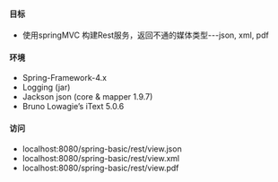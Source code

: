 #### 目标
  - 使用springMVC 构建Rest服务，返回不通的媒体类型---json, xml, pdf
  
#### 环境
  - Spring-Framework-4.x
  - Logging (jar)
  - Jackson json (core & mapper 1.9.7) 
  - Bruno Lowagie’s iText 5.0.6

#### 访问

  - localhost:8080/spring-basic/rest/view.json
  - localhost:8080/spring-basic/rest/view.xml
  - localhost:8080/spring-basic/rest/view.pdf